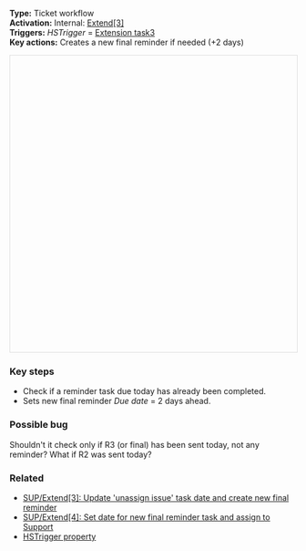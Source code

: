**Type:** Ticket workflow  
**Activation:** Internal: <u>Extend[3]</u>  
**Triggers:** *HSTrigger* = <u>Extension task3</u>  
**Key actions:** Creates a new final reminder if needed (+2 days)    

<div id="viewer" style="width:100%;height:520px;border:1px solid #ddd;"></div>
<script src="https://cdn.jsdelivr.net/npm/openseadragon@4.1/build/openseadragon/openseadragon.min.js"></script>
<script>
  document.addEventListener('DOMContentLoaded', function () {
    var basePath = window.location.pathname.replace(/\/workflows\/.*/, '/');
    var imgUrl = basePath + "images/SUP-Extend-5-Create-task-to-send-reminder-with-extension-template.png";
    OpenSeadragon({ id: "viewer", prefixUrl: "https://cdn.jsdelivr.net/npm/openseadragon@4.1/build/openseadragon/images/", tileSources: { type: "image", url: imgUrl, buildPyramid: false }, showNavigator: true, showZoomControl: true, showHomeControl: true, showFullPageControl: false });
  });
</script> 

### Key steps  
- Check if a reminder task due today has already been completed.  
- Sets new final reminder *Due date* = 2 days ahead.  

### <span class="red">Possible bug</span>
<span class="red">Shouldn't it check only if R3 (or final) has been sent today, not any reminder? What if R2 was sent today?</span>  

### Related  
- [SUP/Extend[3]: Update 'unassign issue' task date and create new final reminder](../workflows/SUP-Extend-3-Update-unassign-issue-task-date-and-create-new-final-reminder.md)  
- [SUP/Extend[4]: Set date for new final reminder task and assign to Support](../workflows/SUP-Extend-4-Set-date-for-new-final-reminder-task-and-assign-to-Support.md)  
- [HSTrigger property](../articles/Workflow-internal-properties.md#hstrigger)
